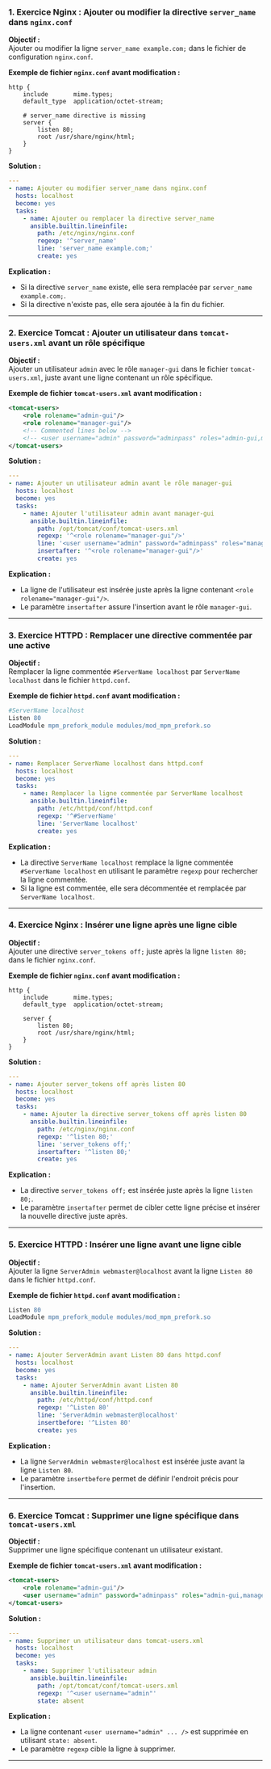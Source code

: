 ### 1. **Exercice Nginx : Ajouter ou modifier la directive `server_name` dans `nginx.conf`**

**Objectif :**  
Ajouter ou modifier la ligne `server_name example.com;` dans le fichier de configuration `nginx.conf`.

**Exemple de fichier `nginx.conf` avant modification :**

```nginx
http {
    include       mime.types;
    default_type  application/octet-stream;

    # server_name directive is missing
    server {
        listen 80;
        root /usr/share/nginx/html;
    }
}
```

**Solution :**

```yaml
---
- name: Ajouter ou modifier server_name dans nginx.conf
  hosts: localhost
  become: yes
  tasks:
    - name: Ajouter ou remplacer la directive server_name
      ansible.builtin.lineinfile:
        path: /etc/nginx/nginx.conf
        regexp: '^server_name'
        line: 'server_name example.com;'
        create: yes
```

**Explication :**
- Si la directive `server_name` existe, elle sera remplacée par `server_name example.com;`.
- Si la directive n'existe pas, elle sera ajoutée à la fin du fichier.

---

### 2. **Exercice Tomcat : Ajouter un utilisateur dans `tomcat-users.xml` avant un rôle spécifique**

**Objectif :**  
Ajouter un utilisateur `admin` avec le rôle `manager-gui` dans le fichier `tomcat-users.xml`, juste avant une ligne contenant un rôle spécifique.

**Exemple de fichier `tomcat-users.xml` avant modification :**

```xml
<tomcat-users>
    <role rolename="admin-gui"/>
    <role rolename="manager-gui"/>
    <!-- Commented lines below -->
    <!-- <user username="admin" password="adminpass" roles="admin-gui,manager-gui"/> -->
</tomcat-users>
```

**Solution :**

```yaml
---
- name: Ajouter un utilisateur admin avant le rôle manager-gui
  hosts: localhost
  become: yes
  tasks:
    - name: Ajouter l'utilisateur admin avant manager-gui
      ansible.builtin.lineinfile:
        path: /opt/tomcat/conf/tomcat-users.xml
        regexp: '^<role rolename="manager-gui"/>'
        line: '<user username="admin" password="adminpass" roles="manager-gui"/>'
        insertafter: '^<role rolename="manager-gui"/>'
        create: yes
```

**Explication :**
- La ligne de l'utilisateur est insérée juste après la ligne contenant `<role rolename="manager-gui"/>`.
- Le paramètre `insertafter` assure l'insertion avant le rôle `manager-gui`.

---

### 3. **Exercice HTTPD : Remplacer une directive commentée par une active**

**Objectif :**  
Remplacer la ligne commentée `#ServerName localhost` par `ServerName localhost` dans le fichier `httpd.conf`.

**Exemple de fichier `httpd.conf` avant modification :**

```apache
#ServerName localhost
Listen 80
LoadModule mpm_prefork_module modules/mod_mpm_prefork.so
```

**Solution :**

```yaml
---
- name: Remplacer ServerName localhost dans httpd.conf
  hosts: localhost
  become: yes
  tasks:
    - name: Remplacer la ligne commentée par ServerName localhost
      ansible.builtin.lineinfile:
        path: /etc/httpd/conf/httpd.conf
        regexp: '^#ServerName'
        line: 'ServerName localhost'
        create: yes
```

**Explication :**
- La directive `ServerName localhost` remplace la ligne commentée `#ServerName localhost` en utilisant le paramètre `regexp` pour rechercher la ligne commentée.
- Si la ligne est commentée, elle sera décommentée et remplacée par `ServerName localhost`.

---

### 4. **Exercice Nginx : Insérer une ligne après une ligne cible**

**Objectif :**  
Ajouter une directive `server_tokens off;` juste après la ligne `listen 80;` dans le fichier `nginx.conf`.

**Exemple de fichier `nginx.conf` avant modification :**

```nginx
http {
    include       mime.types;
    default_type  application/octet-stream;

    server {
        listen 80;
        root /usr/share/nginx/html;
    }
}
```

**Solution :**

```yaml
---
- name: Ajouter server_tokens off après listen 80
  hosts: localhost
  become: yes
  tasks:
    - name: Ajouter la directive server_tokens off après listen 80
      ansible.builtin.lineinfile:
        path: /etc/nginx/nginx.conf
        regexp: '^listen 80;'
        line: 'server_tokens off;'
        insertafter: '^listen 80;'
        create: yes
```

**Explication :**
- La directive `server_tokens off;` est insérée juste après la ligne `listen 80;`.
- Le paramètre `insertafter` permet de cibler cette ligne précise et insérer la nouvelle directive juste après.

---

### 5. **Exercice HTTPD : Insérer une ligne avant une ligne cible**

**Objectif :**  
Ajouter la ligne `ServerAdmin webmaster@localhost` avant la ligne `Listen 80` dans le fichier `httpd.conf`.

**Exemple de fichier `httpd.conf` avant modification :**

```apache
Listen 80
LoadModule mpm_prefork_module modules/mod_mpm_prefork.so
```

**Solution :**

```yaml
---
- name: Ajouter ServerAdmin avant Listen 80 dans httpd.conf
  hosts: localhost
  become: yes
  tasks:
    - name: Ajouter ServerAdmin avant Listen 80
      ansible.builtin.lineinfile:
        path: /etc/httpd/conf/httpd.conf
        regexp: '^Listen 80'
        line: 'ServerAdmin webmaster@localhost'
        insertbefore: '^Listen 80'
        create: yes
```

**Explication :**
- La ligne `ServerAdmin webmaster@localhost` est insérée juste avant la ligne `Listen 80`.
- Le paramètre `insertbefore` permet de définir l'endroit précis pour l'insertion.

---

### 6. **Exercice Tomcat : Supprimer une ligne spécifique dans `tomcat-users.xml`**

**Objectif :**  
Supprimer une ligne spécifique contenant un utilisateur existant.

**Exemple de fichier `tomcat-users.xml` avant modification :**

```xml
<tomcat-users>
    <role rolename="admin-gui"/>
    <user username="admin" password="adminpass" roles="admin-gui,manager-gui"/>
</tomcat-users>
```

**Solution :**

```yaml
---
- name: Supprimer un utilisateur dans tomcat-users.xml
  hosts: localhost
  become: yes
  tasks:
    - name: Supprimer l'utilisateur admin
      ansible.builtin.lineinfile:
        path: /opt/tomcat/conf/tomcat-users.xml
        regexp: '^<user username="admin"'
        state: absent
```

**Explication :**
- La ligne contenant `<user username="admin" ... />` est supprimée en utilisant `state: absent`.
- Le paramètre `regexp` cible la ligne à supprimer.

---

